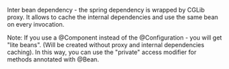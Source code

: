Inter bean dependency - the spring dependency is wrapped by CGLib proxy. It allows to cache the internal dependencies and use the same bean on every invocation.

Note: If you use a @Component instead of the @Configuration - you will get "lite beans". (Will be created without proxy and internal dependencies caching). In this way, you can use the "private" access modifier for methods annotated with @Bean.
